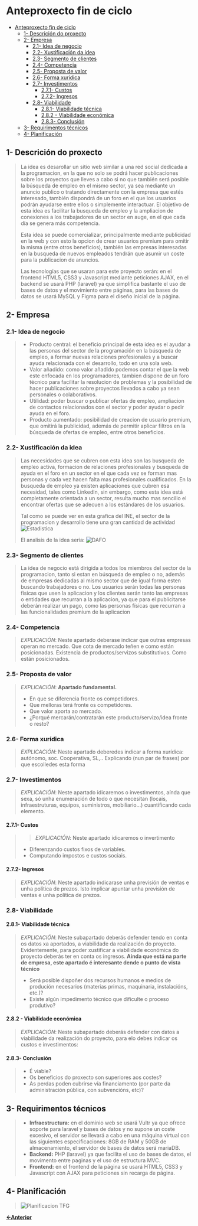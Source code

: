 # Anteproxecto fin de ciclo

- [Anteproxecto fin de ciclo](#anteproxecto-fin-de-ciclo)
  - [1- Descrición do proxecto](#1--descrición-do-proxecto)
  - [2- Empresa](#2--empresa)
    - [2.1- Idea de negocio](#21--idea-de-negocio)
    - [2.2- Xustificación da idea](#22--xustificación-da-idea)
    - [2.3- Segmento de clientes](#23--segmento-de-clientes)
    - [2.4- Competencia](#24--competencia)
    - [2.5- Proposta de valor](#25--proposta-de-valor)
    - [2.6- Forma xurídica](#26--forma-xurídica)
    - [2.7- Investimentos](#27--investimentos)
      - [2.7.1- Custos](#271--custos)
      - [2.7.2- Ingresos](#272--ingresos)
    - [2.8- Viabilidade](#28--viabilidade)
      - [2.8.1- Viabilidade técnica](#281--viabilidade-técnica)
      - [2.8.2 - Viabilidade económica](#282---viabilidade-económica)
      - [2.8.3- Conclusión](#283--conclusión)
  - [3- Requirimentos técnicos](#3--requirimentos-técnicos)
  - [4- Planificación](#4--planificación)

## 1- Descrición do proxecto

> La idea es desarollar un sitio web similar a una red social dedicada a la programacion, en la que no solo se podrá hacer publicaciones sobre los proyectos que lleves a cabo si no que también será posible la búsqueda de empleo en el mismo sector, ya sea mediante un anuncio publico o tratando directamente con la empresa que estés interesado, también dispondrá de un foro en el que los usuarios podrán ayudarse entre ellos o simplemente interactuar. El objetivo de esta idea es facilitar la busqueda de empleo y la ampliacion de conexiones a los trabajadores de un sector en auge, en el que cada día se genera más competencia.
>
> Esta idea se puede comercializar, principalmente mediante publicidad en la web y con esto la opcion de crear usuarios premium para omitir la misma (entre otros beneficios), también las empresas interesadas en la busqueda de nuevos empleados tendrán que asumir un coste para la publicacion de anuncios.
>
> Las tecnologías que se usaran para este proyecto serán: en el frontend HTML5, CSS3 y Javascript mediante peticiones AJAX, en el backend se usará PHP (laravel) ya que simplifica bastante el uso de bases de datos y el movimiento entre páginas, para las bases de datos se usará MySQL y Figma para el diseño inicial de la página.

## 2- Empresa

### 2.1- Idea de negocio

> - Producto central: el beneficio principal de esta idea es el ayudar a las personas del sector de la programación en la búsqueda de empleo, a formar nuevas relaciones profesionales y a buscar ayuda relacionada con el desarrollo, todo en una sola web.
> - Valor añadido: como valor añadido podemos contar el que la web este enfocada en los programadores, tambien dispone de un foro técnico para facilitar la resolucion de problemas y la posibilidad de hacer publicaciones sobre proyectos llevados a cabo ya sean personales o colaborativos.
> - Utilidad: poder buscar o publicar ofertas de empleo, ampliacion de contactos relacionados con el sector y poder ayudar o pedir ayuda en el foro.
> - Producto aumentado: posibilidad de creacion de usuario premium, que omitirá la publicidad, además de permitir aplicar filtros en la búsqueda de ofertas de empleo, entre otros beneficios.

### 2.2- Xustificación da idea

> Las necesidades que se cubren con esta idea son las busqueda de empleo activa, formacion de relaciones profesionales y busqueda de ayuda en el foro en un sector en el que cada vez se forman mas personas y cada vez hacen falta mas profesionales cualificados. En la busqueda de empleo ya existen aplicaciones que cubren esa necesidad, tales como LinkedIn, sin embargo, como esta idea está completamente orientada a un sector, resulta mucho mas sencillo el encontrar ofertas que se adecuen a los estándares de los usuarios.
>
> Tal como se puede ver en esta grafica del INE, el sector de la programacion y desarrollo tiene una gran cantidad de actividad
![Estadistica](/doc/img/INE.png)
>
>El analisis de la idea seria:
![DAFO](/doc/img/DAFO.png)

### 2.3- Segmento de clientes

> La idea de negocio está dirigida a todos los miembros del sector de la programacion, tanto si estan en búsqueda de empleo o no, además de empresas dedicadas al mismo sector que de igual forma esten buscando trabajadores o no.
Los usuarios serán todas las personas físicas que usen la aplicacion y los clientes serán tanto las empresas o entidades que recurran a la aplicacion, ya que para el publicitarse deberán realizar un pago, como las personas físicas que recurran a las funcionalidades premium de la aplicacion

### 2.4- Competencia

> _EXPLICACIÓN_: Neste apartado deberase indicar que outras empresas operan no mercado. Que cota de mercado teñen e como están posicionadas. Existencia de productos/servizos substitutivos. Como están posicionados.

### 2.5- Proposta de valor

> _EXPLICACIÓN_: **Apartado fundamental.**
>
> - En que se diferencia fronte os competidores.
> - Que melloras terá fronte os competidores.
> - Que valor aporta ao mercado.
> - ¿Porqué mercarán/contratarán este producto/servizo/idea fronte o resto?

### 2.6- Forma xurídica

> _EXPLICACIÓN_: Neste apartado deberedes indicar a forma xurídica: autónomo, soc. Cooperativa, SL,.. Explicando (nun par de frases) por que escolledes esta forma

### 2.7- Investimentos

> _EXPLICACIÓN_: Neste apartado idicaremos o investimentos, aínda que sexa, só unha enumeración de todo o que necesitan (locais, infraestruturas, equipos, suministros, mobiliario...) cuantificando cada elemento.

#### 2.7.1- Custos

> > _EXPLICACIÓN_: Neste apartado idicaremos o invertimento
>
> - Diferenzando custos fixos de variables.
> - Computando impostos e custos sociais.

#### 2.7.2- Ingresos

> _EXPLICACIÓN_: Neste apartado indicarase unha previsión de ventas e unha política de prezos. Isto implicar apuntar unha previsión de ventas e unha política de prezos.

### 2.8- Viabilidade

#### 2.8.1- Viabilidade técnica

> _EXPLICACIÓN_: Neste subapartado deberás defender tendo en conta os datos xa aportados, a viabilidade da realización do proyecto.
> Evidentemente, para poder xustificar a viabilidade económica do proyecto deberás ter en conta os ingresos. **Ainda que está na parte de empresa, este apartado é interesante dende o punto de vista técnico**
>
> - Será posible dispoñer dos recursos humanos e medios de produción necesarios (materias primas, maquinaria, instalacións, etc.)?
> - Existe algún impedimento técnico que dificulte o proceso produtivo?

#### 2.8.2 - Viabilidade económica

> _EXPLICACIÓN_: Neste subapartado deberás defender con datos a viabilidade da realización do proyecto, para elo debes indicar os custos e investimentos:

#### 2.8.3- Conclusión

> - É viable?
> - Os beneficios do proxecto son superiores aos costes?
> - As perdas poden cubrirse vía financiamento (por parte da administración pública, con subvencións, etc)?

## 3- Requirimentos técnicos

> - **Infraestructura:** en el dominio web se usará Vultr ya que ofrece soporte para laravel y bases de datos y no supone un coste excesivo, el servidor se llevará a cabo en una máquina virtual con las siguientes especificaciones: 8GB de RAM y 50GB de almacenamiento, el servidor de bases de datos será mariaDB.
> - **Backend:** PHP (laravel) ya que facilita el uso de bases de datos, el movimento entre paginas y el uso de estructura MVC.
> - **Frontend:** en el frontend de la página se usará HTML5, CSS3 y Javascript con AJAX para peticiones sin recarga de página.

## 4- Planificación

> ![Planificacion TFG](/doc/img/planificacion.png "Planificacion")

[**<-Anterior**](../../README.md)
